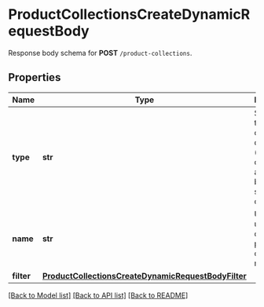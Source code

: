 # ProductCollectionsCreateDynamicRequestBody

Response body schema for **POST** `/product-collections`.

## Properties
Name | Type | Description | Notes
------------ | ------------- | ------------- | -------------
**type** | **str** | Show that the product collection is dynamic (products come in and leave based on set criteria). | [default to 'AUTO_UPDATE']
**name** | **str** | Unique user-defined product collection name. | 
**filter** | [**ProductCollectionsCreateDynamicRequestBodyFilter**](ProductCollectionsCreateDynamicRequestBodyFilter.md) |  | 

[[Back to Model list]](../README.md#documentation-for-models) [[Back to API list]](../README.md#documentation-for-api-endpoints) [[Back to README]](../README.md)


